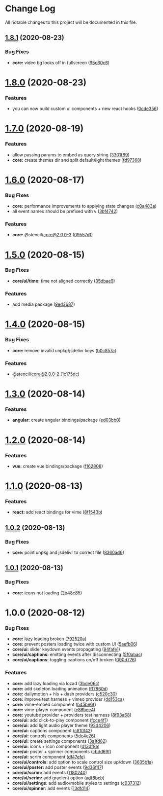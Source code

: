 # Change Log

All notable changes to this project will be documented in this file.

## [1.8.1](https://github.com/vime-js/vime/compare/@vime/core@1.8.0...@vime/core@1.8.1) (2020-08-23)

### Bug Fixes

- **core:** video bg looks off in fullscreen ([95c60c6](https://github.com/vime-js/vime/commit/95c60c68d5b27ad9b1601bf65fd038f84652a7ec))

# [1.8.0](https://github.com/vime-js/vime/compare/@vime/core@1.7.0...@vime/core@1.8.0) (2020-08-23)

### Features

- you can now build custom ui components + new react hooks ([0cde356](https://github.com/vime-js/vime/commit/0cde3563f868eeb405bbb17be8138b2044d55f3d))

# [1.7.0](https://github.com/vime-js/vime/compare/@vime/core@1.6.0...@vime/core@1.7.0) (2020-08-19)

### Features

- allow passing params to embed as query string ([3301f89](https://github.com/vime-js/vime/commit/3301f89489f462a5ea45ff5e2a2eb633cc4fea67))
- **core:** create themes dir and split default/light themes ([fd97368](https://github.com/vime-js/vime/commit/fd97368afd3fed4726352fd31ce733bc7f5b8e4d))

# [1.6.0](https://github.com/vime-js/vime/compare/@vime/core@1.5.0...@vime/core@1.6.0) (2020-08-17)

### Bug Fixes

- **core:** performance improvements to applying state changes ([c0a483a](https://github.com/vime-js/vime/commit/c0a483ae3a6d03878874b9b9fc405a794af1d14e))
- all event names should be prefixed with v ([3bf4742](https://github.com/vime-js/vime/commit/3bf4742ff89f04d5664f341da8acb021ee279eca))

### Features

- **core:** @stencil/core@2.0.0-3 ([09557d1](https://github.com/vime-js/vime/commit/09557d15ef9cc4a8a012e1104381f04b4a34848e))

# [1.5.0](https://github.com/vime-js/vime/compare/@vime/core@1.4.0...@vime/core@1.5.0) (2020-08-15)

### Bug Fixes

- **core/ui/time:** time not aligned correctly ([35dbae9](https://github.com/vime-js/vime/commit/35dbae97f10eeeced67fbcbdd3f3c9074616dba5))

### Features

- add media package ([9ed3687](https://github.com/vime-js/vime/commit/9ed3687dedb7d53d7bd5efe03b8d27be64058536))

# [1.4.0](https://github.com/vime-js/vime/compare/@vime/core@1.3.0...@vime/core@1.4.0) (2020-08-15)

### Bug Fixes

- **core:** remove invalid unpkg/jsdelivr keys ([b0c857a](https://github.com/vime-js/vime/commit/b0c857a15305c19687152f6eb6d71ea17b047c07))

### Features

- @stencil/core@2.0.0-2 ([1c175dc](https://github.com/vime-js/vime/commit/1c175dce1d9ef203664f9b513af40541758b3f08))

# [1.3.0](https://github.com/vime-js/vime/compare/@vime/core@1.2.0...@vime/core@1.3.0) (2020-08-14)

### Features

- **angular:** create angular bindings/package ([ed03bb0](https://github.com/vime-js/vime/commit/ed03bb0a33277f4babba7e4671b491a8f1fc71e3))

# [1.2.0](https://github.com/vime-js/vime/compare/@vime/core@1.1.0...@vime/core@1.2.0) (2020-08-14)

### Features

- **vue:** create vue bindings/package ([f162808](https://github.com/vime-js/vime/commit/f1628087df85b02a73a22e9813cacb64b7848b37))

# [1.1.0](https://github.com/vime-js/vime/compare/@vime/core@1.0.2...@vime/core@1.1.0) (2020-08-13)

### Features

- **react:** add react bindings for vime ([8f1543b](https://github.com/vime-js/vime/commit/8f1543b7309d0cd96e45afd7f7abd5b20d2597d0))

## [1.0.2](https://github.com/vime-js/vime/compare/@vime/core@1.0.1...@vime/core@1.0.2) (2020-08-13)

### Bug Fixes

- **core:** point unpkg and jsdelivr to correct file ([8360ad6](https://github.com/vime-js/vime/commit/8360ad62197ab35a3f51986f83e9412c7fd11a3b))

## [1.0.1](https://github.com/vime-js/vime/compare/@vime/core@1.0.0...@vime/core@1.0.1) (2020-08-13)

### Bug Fixes

- **core:** icons not loading ([2b48c85](https://github.com/vime-js/vime/commit/2b48c8547b0b7454b48a2c2707e82d74837ae9cb))

# 1.0.0 (2020-08-12)

### Bug Fixes

- **core:** lazy loading broken ([792520a](https://github.com/vime-js/vime/commit/792520ac17dcd8d70179ac4b29d91d4ac5a127eb))
- **core:** prevent posters loading twice with custom UI ([5aefb06](https://github.com/vime-js/vime/commit/5aefb06f3ad7e80204ce4966f42d5372a3517a70))
- **core/ui:** slider keydown events propagating ([94fafe1](https://github.com/vime-js/vime/commit/94fafe1f485e841febea3dd8a065588bf874622a))
- **core/ui/captions:** emitting events after disconnecting ([5f0abac](https://github.com/vime-js/vime/commit/5f0abac07f6b497607968265435e76a248ba3edf))
- **core/ui/captions:** toggling captions on/off broken ([090d776](https://github.com/vime-js/vime/commit/090d7762401750d91f9a1cc12a320cbfa3652eb6))

### Features

- **core:** add lazy loading via lozad ([3bde06c](https://github.com/vime-js/vime/commit/3bde06c5928895195f8e934c6808eca964737d07))
- **core:** add skeleton loading animation ([ff7860d](https://github.com/vime-js/vime/commit/ff7860ddfe74f029c3d365870a31d6d3d72f2748))
- **core:** dailymotion + hls + dash providers ([c520c30](https://github.com/vime-js/vime/commit/c520c302e5db91f20c9944915a43102ff1305e51))
- **core:** improve test harness + vimeo provider ([dd153ca](https://github.com/vime-js/vime/commit/dd153ca96026a3ef80c89fa1dcc560e36dcc7c1d))
- **core:** vime-embed component ([b45be6f](https://github.com/vime-js/vime/commit/b45be6f642e286b7da568b4450e8268334961019))
- **core:** vime-player component ([c86bee4](https://github.com/vime-js/vime/commit/c86bee4f709fd51d6457805df6c6c19efa0abc89))
- **core:** youtube provider + providers test harness ([8f93a68](https://github.com/vime-js/vime/commit/8f93a68edd16d4396c708e84e8e5bc1d8da69c41))
- **core/ui:** add click-to-play component ([fcce4f1](https://github.com/vime-js/vime/commit/fcce4f11b32f4603f96677dd10803233c344e8d8))
- **core/ui:** add light audio player theme ([93d4206](https://github.com/vime-js/vime/commit/93d42062ee2515ac37a10244961767714cfa87f9))
- **core/ui:** captions component ([c810f42](https://github.com/vime-js/vime/commit/c810f42d00cc81aa3cf35bf81baf2846dcbba4bb))
- **core/ui:** controls components ([5dc4e26](https://github.com/vime-js/vime/commit/5dc4e261e23df6993694abfa776af8637fb7b9a6))
- **core/ui:** create settings components ([3a1fd82](https://github.com/vime-js/vime/commit/3a1fd82a232b67f27759dc94e1e76fea8228f97e))
- **core/ui:** icons + icon component ([d13df8e](https://github.com/vime-js/vime/commit/d13df8ef1b265ec995b8a37f023162f7a978da37))
- **core/ui:** poster + spinner components ([cbdd69f](https://github.com/vime-js/vime/commit/cbdd69ff9f3474639f2a781809859c3b94beb7ff))
- **core/ui:** scrim component ([df47efe](https://github.com/vime-js/vime/commit/df47efe31b3088157896120b9f7ff2d78bdd5c99))
- **core/ui/controls:** add option to scale control size up/down ([3635b1a](https://github.com/vime-js/vime/commit/3635b1ae0d2d2d0163086a01d4e1f6fb2468a561))
- **core/ui/poster:** add poster events ([9d36f47](https://github.com/vime-js/vime/commit/9d36f47a55f6459e8ffc24018cf2fb5c2654fcde))
- **core/ui/scrim:** add events ([1180240](https://github.com/vime-js/vime/commit/1180240c8e93cce96009c3c2098064806dfa4c37))
- **core/ui/scrim:** add gradient option ([adf6bcb](https://github.com/vime-js/vime/commit/adf6bcbdb2d8520552bb6c93b5bc1f30ab95ce84))
- **core/ui/settings:** add audio/mobile styles to settings ([c937312](https://github.com/vime-js/vime/commit/c937312b344e2a5b3bb10315367f98c6b0eb81a0))
- **core/ui/spinner:** add events ([13dfd14](https://github.com/vime-js/vime/commit/13dfd1445d72357a1ed315cd3a25e955be19a772))
